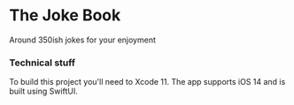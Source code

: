 #  The Joke Book

Around 350ish jokes for your enjoyment

### Technical stuff

To build this project you'll need to Xcode 11. The app supports iOS 14 and is built using SwiftUI. 

